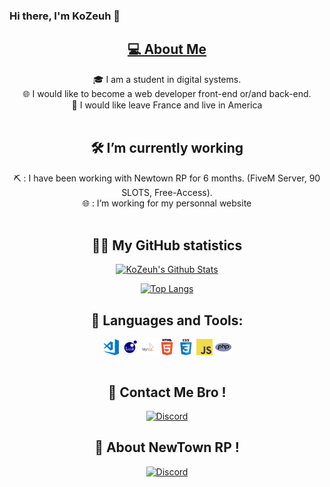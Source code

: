 ### Hi there, I'm KoZeuh 👋

<u><h2 align='center'> 💻 About Me </h2></u>

<div align="center">🎓 I am a student in digital systems.</div>
<div align="center">🌐 I would like to become a web developer front-end or/and back-end.</div>
<div align="center">🏴 I would like leave France and live in America</div><br>

<h2 align='center'> 🛠️ I’m currently working </h2>
<div align="center">⛏️ : I have been working with Newtown RP for 6 months. (FiveM Server, 90 SLOTS, Free-Access).</div>
<div align="center">🌐 : I’m working for my personnal website</div>
<br/>

<h2 align='center'> ✍🏼 My GitHub statistics</h2>
<div align='center'>

[![KoZeuh's Github Stats](https://github-readme-stats.vercel.app/api?username=KoZeuh&show_icons=true)](https://github.com/KoZeuh)

[![Top Langs](https://github-readme-stats.vercel.app/api/top-langs/?username=KoZeuh)](https://github.com/anuraghazra/github-readme-stats)</div>

<h2 align='center'> 🔧 Languages and Tools:</h2>

<div align='center'><img align="center" alt="Visual Studio Code" width="26px" src="https://raw.githubusercontent.com/github/explore/80688e429a7d4ef2fca1e82350fe8e3517d3494d/topics/visual-studio-code/visual-studio-code.png" />
<img align="center" alt="LUA" width="26px" src="https://raw.githubusercontent.com/github/explore/80688e429a7d4ef2fca1e82350fe8e3517d3494d/topics/lua/lua.png" />
<img align="center" alt="MySQL" width="26px" src="https://raw.githubusercontent.com/github/explore/80688e429a7d4ef2fca1e82350fe8e3517d3494d/topics/mysql/mysql.png" />
<img align="center" alt="HTML5" width="26px" src="https://raw.githubusercontent.com/github/explore/80688e429a7d4ef2fca1e82350fe8e3517d3494d/topics/html/html.png" />
<img align="center" alt="CSS3" width="26px" src="https://raw.githubusercontent.com/github/explore/80688e429a7d4ef2fca1e82350fe8e3517d3494d/topics/css/css.png" />
<img align="center" alt="JavaScript" width="26px" src="https://raw.githubusercontent.com/github/explore/80688e429a7d4ef2fca1e82350fe8e3517d3494d/topics/javascript/javascript.png" />
<img align="center" alt="PHP" width="26px" src="https://raw.githubusercontent.com/github/explore/80688e429a7d4ef2fca1e82350fe8e3517d3494d/topics/php/php.png" />
</div>
<br>

<h2 align='center'> 📱 Contact Me Bro ! </h2>

<p align="center">
    <a href="https://discord.com/users/700100983648419902"><img alt="Discord" src="https://img.shields.io/badge/Discord-KoZeuh-blue?style=flat-square&logo=discord"></a> <br>
</p>

<h2 align='center'> 📱 About NewTown RP ! </h2>

<p align="center">
    <a href="https://discord.gg/ncvSUu5"><img alt="Discord" src="https://img.shields.io/badge/Discord-Join_NewTownRP-blue?style=flat-square&logo=discord"></a> <br>
</p>
